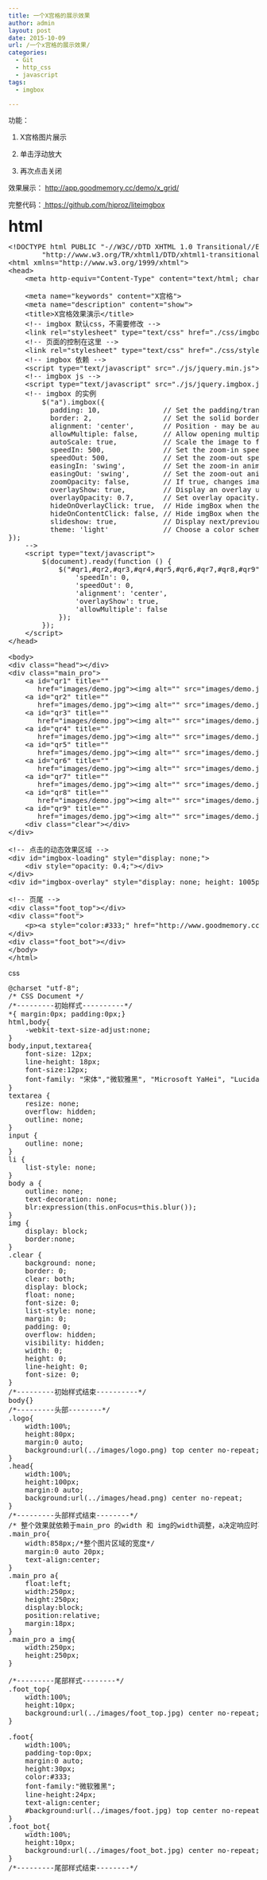 ```yaml
---
title: 一个X宫格的展示效果
author: admin
layout: post
date: 2015-10-09
url: /一个x宫格的展示效果/
categories:
  - Git
  - http_css
  - javascript
tags:
  - imgbox

---
```

功能： 

1. X宫格图片展示 

2. 单击浮动放大 

3. 再次点击关闭 

效果展示：&nbsp;<a href="http://app.goodmemory.cc/demo/x_grid/" target="_blank">http://app.goodmemory.cc/demo/x_grid/</a> 

完整代码：<a href="https://github.com/hiproz/liteimgbox" target="_blank">&nbsp;https://github.com/hiproz/liteimgbox</a> 

**<span style="font-size:32px;">html</span>** 



<pre class="prettyprint lang-html">&lt;!DOCTYPE html PUBLIC "-//W3C//DTD XHTML 1.0 Transitional//EN"
        "http://www.w3.org/TR/xhtml1/DTD/xhtml1-transitional.dtd"&gt;
&lt;html xmlns="http://www.w3.org/1999/xhtml"&gt;
&lt;head&gt;
    &lt;meta http-equiv="Content-Type" content="text/html; charset=UTF-8"&gt;

    &lt;meta name="keywords" content="X宫格"&gt;
    &lt;meta name="description" content="show"&gt;
    &lt;title&gt;X宫格效果演示&lt;/title&gt;
    &lt;!-- imgbox 默认css，不需要修改 --&gt;
    &lt;link rel="stylesheet" type="text/css" href="./css/imgbox.css"&gt;
    &lt;!-- 页面的控制在这里 --&gt;
    &lt;link rel="stylesheet" type="text/css" href="./css/style.css"&gt;
    &lt;!-- imgbox 依赖 --&gt;
    &lt;script type="text/javascript" src="./js/jquery.min.js"&gt;&lt;/script&gt;
    &lt;!-- imgbox js --&gt;
    &lt;script type="text/javascript" src="./js/jquery.imgbox.js"&gt;&lt;/script&gt;
    &lt;!-- imgbox 的实例
        $("a").imgbox({
          padding: 10,               // Set the padding/transparent border around the image.
          border: 2,                 // Set the solid border around the image.
          alignment: 'center',       // Position - may be auto OR center.
          allowMultiple: false,      // Allow opening multiple imgBoxes.
          autoScale: true,           // Scale the image to fit the available space.
          speedIn: 500,              // Set the zoom-in speed.
          speedOut: 500,             // Set the zoom-out speed.
          easingIn: 'swing',         // Set the zoom-in animation easing.
          easingOut: 'swing',        // Set the zoom-out animation easing.
          zoomOpacity: false,        // If true, changes image transparency when zooming.
          overlayShow: true,         // Display an overlay under the imgBox.
          overlayOpacity: 0.7,       // Set overlay opacity.
          hideOnOverlayClick: true,  // Hide imgBox when the overlay is clicked.
          hideOnContentClick: false, // Hide imgBox when the image is clicked.
          slideshow: true,           // Display next/previous controls.
          theme: 'light'             // Choose a color scheme (light/black).
});
    --&gt;
    &lt;script type="text/javascript"&gt;
        $(document).ready(function () {
            $("#qr1,#qr2,#qr3,#qr4,#qr5,#qr6,#qr7,#qr8,#qr9").imgbox({
                'speedIn': 0,
                'speedOut': 0,
                'alignment': 'center',
                'overlayShow': true,
                'allowMultiple': false
            });
        });
    &lt;/script&gt;
&lt;/head&gt;

&lt;body&gt;
&lt;div class="head"&gt;&lt;/div&gt;
&lt;div class="main_pro"&gt;
    &lt;a id="qr1" title=""
       href="images/demo.jpg"&gt;&lt;img alt="" src="images/demo.jpg"&gt;&lt;/a&gt;
    &lt;a id="qr2" title=""
       href="images/demo.jpg"&gt;&lt;img alt="" src="images/demo.jpg"&gt;&lt;/a&gt;
    &lt;a id="qr3" title=""
       href="images/demo.jpg"&gt;&lt;img alt="" src="images/demo.jpg"&gt;&lt;/a&gt;
    &lt;a id="qr4" title=""
       href="images/demo.jpg"&gt;&lt;img alt="" src="images/demo.jpg"&gt;&lt;/a&gt;
    &lt;a id="qr5" title=""
       href="images/demo.jpg"&gt;&lt;img alt="" src="images/demo.jpg"&gt;&lt;/a&gt;
    &lt;a id="qr6" title=""
       href="images/demo.jpg"&gt;&lt;img alt="" src="images/demo.jpg"&gt;&lt;/a&gt;
    &lt;a id="qr7" title=""
       href="images/demo.jpg"&gt;&lt;img alt="" src="images/demo.jpg"&gt;&lt;/a&gt;
    &lt;a id="qr8" title=""
       href="images/demo.jpg"&gt;&lt;img alt="" src="images/demo.jpg"&gt;&lt;/a&gt;
    &lt;a id="qr9" title=""
       href="images/demo.jpg"&gt;&lt;img alt="" src="images/demo.jpg"&gt;&lt;/a&gt;
    &lt;div class="clear"&gt;&lt;/div&gt;
&lt;/div&gt;

&lt;!-- 点击的动态效果区域 --&gt;
&lt;div id="imgbox-loading" style="display: none;"&gt;
    &lt;div style="opacity: 0.4;"&gt;&lt;/div&gt;
&lt;/div&gt;
&lt;div id="imgbox-overlay" style="display: none; height: 1005px; opacity: 0.5;"&gt;&lt;/div&gt;

&lt;!-- 页尾 --&gt;
&lt;div class="foot_top"&gt;&lt;/div&gt;
&lt;div class="foot"&gt;
    &lt;p&gt;&lt;a style="color:#333;" href="http://www.goodmemory.cc/" target="_blank"&gt;点滴&lt;/a&gt;&lt;/p&gt;
&lt;/div&gt;
&lt;div class="foot_bot"&gt;&lt;/div&gt;
&lt;/body&gt;
&lt;/html&gt;</pre>

css





<pre class="prettyprint lang-css">@charset "utf-8";
/* CSS Document */
/*---------初始样式----------*/
*{ margin:0px; padding:0px;}
html,body{
    -webkit-text-size-adjust:none;
}
body,input,textarea{
	font-size: 12px;
	line-height: 18px;
	font-size:12px;
	font-family: "宋体","微软雅黑", "Microsoft YaHei", "Lucida Grande", "Lucida Sans Unicode", "Microsoft YaHei", Helvetica, Arial, Verdana, sans-serif, STHeiti;
}
textarea {
	resize: none;
	overflow: hidden;
	outline: none;
}
input {
	outline: none;
}
li {
	list-style: none;
}
body a {
	outline: none;
	text-decoration: none;
    blr:expression(this.onFocus=this.blur());
}
img {
	display: block;
	border:none;
}
.clear {
	background: none;
	border: 0;
	clear: both;
	display: block;
	float: none;
	font-size: 0;
	list-style: none;
	margin: 0;
	padding: 0;
	overflow: hidden;
	visibility: hidden;
	width: 0;
	height: 0;
	line-height: 0;
	font-size: 0;
}
/*---------初始样式结束----------*/
body{}
/*---------头部--------*/
.logo{
	width:100%;
	height:80px;
	margin:0 auto;
	background:url(../images/logo.png) top center no-repeat;
}
.head{
	width:100%;
	height:100px;
	margin:0 auto;
	background:url(../images/head.png) center no-repeat;
}
/*---------头部样式结束--------*/
/* 整个效果就依赖于main_pro 的width 和 img的width调整，a决定响应时事件的区域*/
.main_pro{
	width:858px;/*整个图片区域的宽度*/
	margin:0 auto 20px;
	text-align:center;
}
.main_pro a{
	float:left;
	width:250px;
	height:250px;
	display:block;
	position:relative;
	margin:18px;
}
.main_pro a img{
	width:250px;
	height:250px;
}

/*---------尾部样式--------*/
.foot_top{
	width:100%;
	height:10px;
	background:url(../images/foot_top.jpg) center no-repeat;
}

.foot{
	width:100%;
	padding-top:0px;
	margin:0 auto;
	height:30px;
	color:#333;
	font-family:"微软雅黑";
	line-height:24px;
	text-align:center;
	#background:url(../images/foot.jpg) top center no-repeat;
}
.foot_bot{
    width:100%;
    height:10px;
    background:url(../images/foot_bot.jpg) center no-repeat;
}
/*---------尾部样式结束--------*/

</pre>